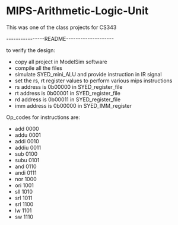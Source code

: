 # MIPS-Arithmetic-Logic-Unit
This was one of the class projects for CS343 

----------------README--------------------

to verify the design:

- copy all project in ModelSim software
- compile all the files
- simulate SYED_mini_ALU and provide instruction
in IR signal
- set the rs, rt register values to perform
various mips instructions
- rs address is 0b00000 in SYED_register_file
- rt address is 0b00001 in SYED_register_file
- rd address is 0b00011 in SYED_register_file
- imm address is 0b00000 in SYED_IMM_register

Op_codes for instructions are:
- add		0000
- addu	0001
- addi	0010
- addiu	0011
- sub		0100
- subu	0101
- and		0110
- andi	0111
- nor		1000
- ori		1001
- sll		1010
- srl		1011
- srl		1100
- lw 		1101
- sw		1110
